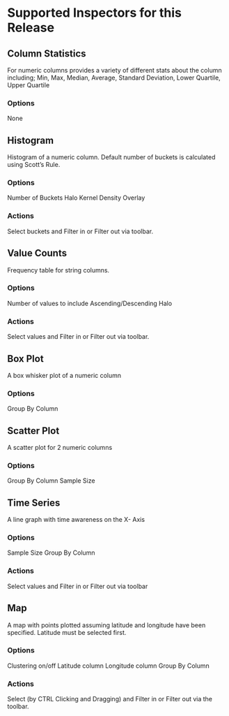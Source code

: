 # Supported Inspectors for this Release #

## Column Statistics ##
For numeric columns provides a variety of different stats about the column including;
Min, Max, Median, Average, Standard Deviation, Lower Quartile, Upper Quartile

### Options ###
None

## Histogram ##
Histogram of a numeric column. Default number of buckets is calculated using Scott’s Rule.

### Options ###
Number of Buckets
Halo
Kernel Density Overlay

### Actions ###
Select buckets and Filter in or Filter out via toolbar.

## Value Counts ##
Frequency table for string columns.

### Options ###
Number of values to include
Ascending/Descending
Halo

### Actions ###
Select values and Filter in or Filter out via toolbar.

## Box Plot ##
A box whisker plot of a numeric column

### Options  ###
Group By Column

## Scatter Plot ##
A scatter plot for 2 numeric columns

### Options ###  
Group By Column
Sample Size

## Time Series ##
A line graph with time awareness on the X- Axis

### Options ###
Sample Size
Group By Column

### Actions ###
Select values and Filter in or Filter out via toolbar


## Map ##
A map with points plotted assuming latitude and longitude have been specified. Latitude must be selected first.

### Options ###
Clustering on/off
Latitude column
Longitude column
Group By Column

### Actions ###
Select (by CTRL Clicking and Dragging) and Filter in or Filter out via the toolbar.

